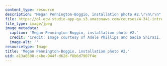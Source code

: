 ```yaml
---
content_type: resource
description: "Megan Pennington-Boggio, installation photo #2.\r\n\r\n"
file: https://ol-ocw-studio-app-qa.s3.amazonaws.com/courses/4-341-introduction-to-photography-and-related-media-fall-2007/a13a8500c4be044fd62df8b6d7907f4e_boggio8.jpg
file_type: image/jpeg
image_metadata:
  caption: 'Megan Pennington-Boggio, installation photo #2.'
  credit: 'Credit: Image courtesy of Adele Phillips and Sadia Shirazi.'
  image-alt: ''
resourcetype: Image
title: 'Megan Pennington-Boggio, installation photo #2.'
uid: a13a8500-c4be-044f-d62d-f8b6d7907f4e
---
```

